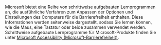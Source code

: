Microsoft bietet eine Reihe von schrittweise aufgebauten Lernprogrammen an, die ausführliche Verfahren zum Anpassen der Optionen und Einstellungen des Computers für die Barrierefreiheit enthalten. Diese Informationen werden seitenweise dargestellt, sodass Sie lernen können, wie die Maus, eine Tastatur oder beide zusammen verwendet werden. Schrittweise aufgebaute Lernprogramme für Microsoft-Produkte finden Sie unter [Microsoft Accessibility (Microsoft-Barrierefreiheit)](http://go.microsoft.com/fwlink/?LinkId=8431).
